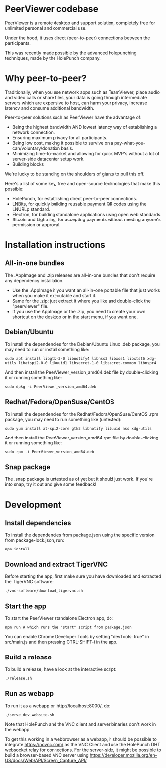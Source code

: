 # PeerViewer codebase

PeerViewer is a remote desktop and support solution, completely free for unlimited personal and commercial use.

Under the hood, it uses direct (peer-to-peer) connections between the participants.

This was recently made possible by the advanced holepunching techniques, made by the HolePunch company.

# Why peer-to-peer?

Traditionally, when you use network apps such as TeamViewer, place audio and video calls or share files, your data is going through intermediate servers which are expensive to host, can harm your privacy, increase latency and consume additional bandwidth.

Peer-to-peer solutions such as PeerViewer have the advantage of:

- Being the highest bandwidth AND lowest latency way of establishing a network connection.
- Ensuring maximum privacy for all participants.
- Being low cost, making it possible to survive on a pay-what-you-can/voluntary/donation basis.
- Minimizing time-to-market and allowing for quick MVP's without a lot of server-side datacenter setup work.
- Building blocks

We're lucky to be standing on the shoulders of giants to pull this off.

Here's a list of some key, free and open-source technologies that make this possible:

- HolePunch, for establishing direct peer-to-peer connections.
- LNBits, for quickly building reusable payment QR codes using the LNURLp standard.
- Electron, for building standalone applications using open web standards.
- Bitcoin and Lightning, for accepting payments without needing anyone's permission or approval.

# Installation instructions

## All-in-one bundles

The .AppImage and .zip releases are all-in-one bundles that don't require any dependency installation.

- Use the .AppImage if you want an all-in-one portable file that just works when you make it executable and start it.
- Same for the .zip; just extract it where you like and double-click the "peerviewer" file.
- If you use the AppImage or the .zip, you need to create your own shortcut on the desktop or in the start menu, if you want one.

## Debian/Ubuntu

To install the dependencies for the Debian/Ubuntu Linux .deb package, you may need to run or install something like:

`sudo apt install libgtk-3-0 libnotify4 libnss3 libxss1 libxtst6 xdg-utils libatspi2.0-0 libuuid1 libsecret-1-0 libsecret-common libnspr4`

And then install the PeerViewer_version_amd64.deb file by double-clicking it or running something like:

`sudo dpkg -i PeerViewer_version_amd64.deb`

## Redhat/Fedora/OpenSuse/CentOS

To install the dependencies for the Redhat/Fedora/OpenSuse/CentOS .rpm package, you may need to run something like (untested):

`sudo yum install at-spi2-core gtk3 libnotify libuuid nss xdg-utils`

And then install the PeerViewer_version_amd64.rpm file by double-clicking it or running something like:

`sudo rpm -i PeerViewer_version_amd64.deb`

## Snap package

The .snap package is untested as of yet but it should just work. If you're into snap, try it out and give some feedback!

# Development

## Install dependencies

To install the dependencies from package.json using the specific version from package-lock.json, run:

`npm install`

## Download and extract TigerVNC

Before starting the app, first make sure you have downloaded and extracted the TigerVNC software:

`./vnc-software/download_tigervnc.sh`

## Start the app

To start the PeerViewer standalone Electron app, do:

`npm run # which runs the "start" script from package.json`

You can enable Chrome Developer Tools by setting "devTools: true" in src/main.js and then pressing CTRL-SHIFT-i in the app.

## Build a release

To build a release, have a look at the interactive script:

`./release.sh`

## Run as webapp

To run it as a webapp on http://localhost:8000/, do:
 
`./serve_dev_website.sh`

Note that HolePunch and the VNC client and server binaries don't work in the webapp.

To get this working in a webbrowser as a webapp, it should be possible to integrate https://novnc.com/ as the VNC Client and use the HolePunch DHT websocket relay for connections.
For the server-side, it might be possible to build a browser-based VNC server using https://developer.mozilla.org/en-US/docs/Web/API/Screen_Capture_API/

